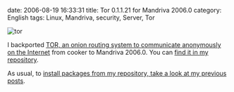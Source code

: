 date: 2006-08-19 16:33:31
title: Tor 0.1.1.21 for Mandriva 2006.0
category: English
tags: Linux, Mandriva, security, Server, Tor

![tor](/static/uploads/2006/tor.png)

I backported [TOR, an onion routing system to communicate anonymously on the Internet](http://tor.eff.org) from cooker to Mandriva 2006.0. You can [find it in my repository](http://github.com/kdeldycke/mandriva-specs).

As usual, to [install packages from my repository, take a look at my previous posts](http://kevin.deldycke.com/2006/04/new-repository-for-mandriva-2006/).
